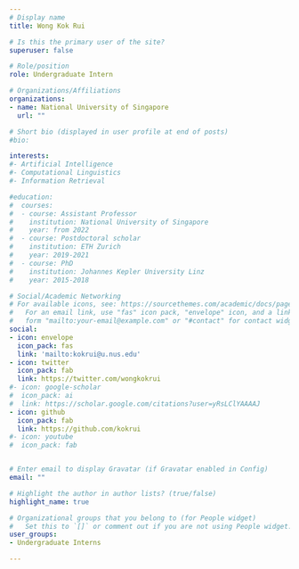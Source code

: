```yaml
---
# Display name
title: Wong Kok Rui

# Is this the primary user of the site?
superuser: false

# Role/position
role: Undergraduate Intern

# Organizations/Affiliations
organizations:
- name: National University of Singapore
  url: ""

# Short bio (displayed in user profile at end of posts)
#bio:

interests: 
#- Artificial Intelligence
#- Computational Linguistics
#- Information Retrieval

#education:
#  courses:
#  - course: Assistant Professor
#    institution: National University of Singapore
#    year: from 2022
#  - course: Postdoctoral scholar
#    institution: ETH Zurich
#    year: 2019-2021
#  - course: PhD
#    institution: Johannes Kepler University Linz
#    year: 2015-2018

# Social/Academic Networking
# For available icons, see: https://sourcethemes.com/academic/docs/page-builder/#icons
#   For an email link, use "fas" icon pack, "envelope" icon, and a link in the
#   form "mailto:your-email@example.com" or "#contact" for contact widget.
social:
- icon: envelope
  icon_pack: fas
  link: 'mailto:kokrui@u.nus.edu'
- icon: twitter
  icon_pack: fab
  link: https://twitter.com/wongkokrui
#- icon: google-scholar
#  icon_pack: ai
#  link: https://scholar.google.com/citations?user=yRsLClYAAAAJ
- icon: github
  icon_pack: fab
  link: https://github.com/kokrui
#- icon: youtube
#  icon_pack: fab


# Enter email to display Gravatar (if Gravatar enabled in Config)
email: ""

# Highlight the author in author lists? (true/false)
highlight_name: true

# Organizational groups that you belong to (for People widget)
#   Set this to `[]` or comment out if you are not using People widget.
user_groups:
- Undergraduate Interns

---
```

